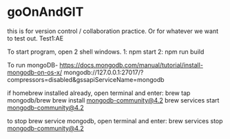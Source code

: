 # goOnAndGIT
this is for version control / collaboration practice. Or for whatever we want to test out.
Test1:AE  


To start program, open 2 shell windows.
1: npm start
2: npm run build


To run mongoDB-
https://docs.mongodb.com/manual/tutorial/install-mongodb-on-os-x/
mongodb://127.0.0.1:27017/?compressors=disabled&gssapiServiceName=mongodb

if homebrew installed already, open terminal and enter:
brew tap mongodb/brew
brew install mongodb-community@4.2
brew services start mongodb-community@4.2

to stop brew service mongodb, open terminal and enter:
brew services stop mongodb-community@4.2



